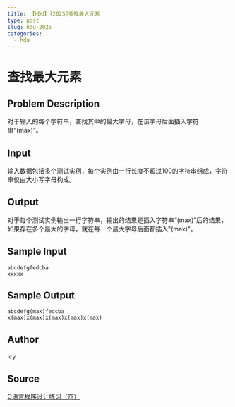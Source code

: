 ```yaml
---
title: 【HDU】[2025]查找最大元素
type: post
slug: hdu-2025
categories:
  - hdu
---
```


# 查找最大元素

## Problem Description

对于输入的每个字符串，查找其中的最大字母，在该字母后面插入字符串“(max)”。

## Input

输入数据包括多个测试实例，每个实例由一行长度不超过100的字符串组成，字符串仅由大小写字母构成。

## Output

对于每个测试实例输出一行字符串，输出的结果是插入字符串“(max)”后的结果，如果存在多个最大的字母，就在每一个最大字母后面都插入"(max)"。

## Sample Input

```
abcdefgfedcba
xxxxx

```

## Sample Output

```
abcdefg(max)fedcba
x(max)x(max)x(max)x(max)x(max)

```

## Author

lcy

## Source

[C语言程序设计练习（四）](https://acm.hdu.edu.cn//search.php?field=problem&key=C%D3%EF%D1%D4%B3%CC%D0%F2%C9%E8%BC%C6%C1%B7%CF%B0%A3%A8%CB%C4%A3%A9&source=1&searchmode=source)
